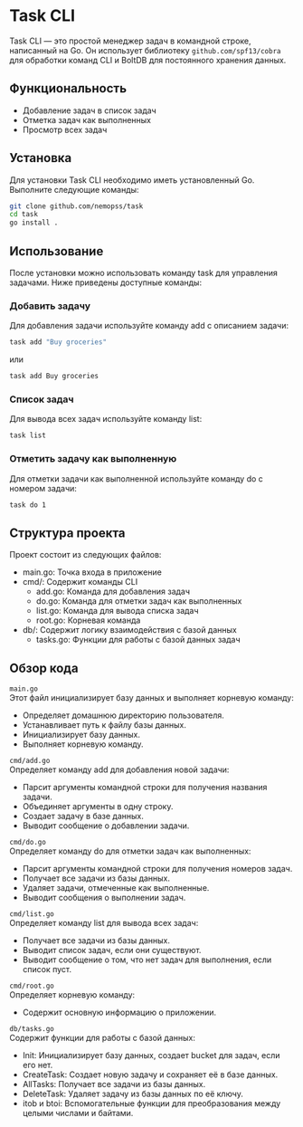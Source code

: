 # Task CLI

Task CLI — это простой менеджер задач в командной строке, написанный на Go. Он использует библиотеку `github.com/spf13/cobra` для обработки команд CLI и BoltDB для постоянного хранения данных.

## Функциональность

- Добавление задач в список задач
- Отметка задач как выполненных
- Просмотр всех задач

## Установка

Для установки Task CLI необходимо иметь установленный Go. Выполните следующие команды:

```sh
git clone github.com/nemopss/task
cd task
go install .
```
## Использование
После установки можно использовать команду task для управления задачами. Ниже приведены доступные команды:

### Добавить задачу
Для добавления задачи используйте команду add с описанием задачи:

```sh
task add "Buy groceries"
```
или
```sh
task add Buy groceries
```
### Список задач
Для вывода всех задач используйте команду list:

```sh
task list
```
### Отметить задачу как выполненную
Для отметки задачи как выполненной используйте команду do с номером задачи:

```sh
task do 1
```
## Структура проекта
Проект состоит из следующих файлов:

- main.go: Точка входа в приложение
- cmd/: Содержит команды CLI
  - add.go: Команда для добавления задач
  - do.go: Команда для отметки задач как выполненных
  - list.go: Команда для вывода списка задач
  - root.go: Корневая команда
- db/: Содержит логику взаимодействия с базой данных
  - tasks.go: Функции для работы с базой данных задач
## Обзор кода
```main.go```  
Этот файл инициализирует базу данных и выполняет корневую команду:
- Определяет домашнюю директорию пользователя.
- Устанавливает путь к файлу базы данных.
- Инициализирует базу данных.
- Выполняет корневую команду.

```cmd/add.go```  
Определяет команду add для добавления новой задачи:
- Парсит аргументы командной строки для получения названия задачи.
- Объединяет аргументы в одну строку.
- Создает задачу в базе данных.
- Выводит сообщение о добавлении задачи.
  
```cmd/do.go```  
Определяет команду do для отметки задач как выполненных:
- Парсит аргументы командной строки для получения номеров задач.
- Получает все задачи из базы данных.
- Удаляет задачи, отмеченные как выполненные.
- Выводит сообщения о выполнении задач.

```cmd/list.go```  
Определяет команду list для вывода всех задач:
- Получает все задачи из базы данных.
- Выводит список задач, если они существуют.
- Выводит сообщение о том, что нет задач для выполнения, если список пуст.

```cmd/root.go```  
Определяет корневую команду:
- Содержит основную информацию о приложении.
  
```db/tasks.go```  
Содержит функции для работы с базой данных:

- Init: Инициализирует базу данных, создает bucket для задач, если его нет.
- CreateTask: Создает новую задачу и сохраняет её в базе данных.
- AllTasks: Получает все задачи из базы данных.
- DeleteTask: Удаляет задачу из базы данных по её ключу.
- itob и btoi: Вспомогательные функции для преобразования между целыми числами и байтами.
